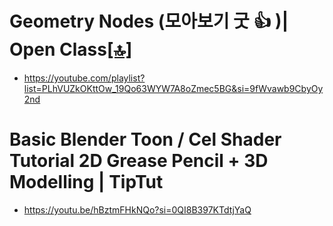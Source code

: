 # Geometry Nodes (모아보기 굿 👍 )| Open Class[[🔝]](#link)
- https://youtube.com/playlist?list=PLhVUZkOKttOw_19Qo63WYW7A8oZmec5BG&si=9fWvawb9CbyOy2nd

# Basic Blender Toon / Cel Shader Tutorial 2D Grease Pencil + 3D Modelling | TipTut
- https://youtu.be/hBztmFHkNQo?si=0QI8B397KTdtjYaQ 

